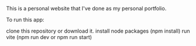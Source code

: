 This is a personal website that I've done as my personal portfolio. 

To run this app:

clone this repository or download it.
install node packages (npm install)
run vite (npm run dev or npm run start)
